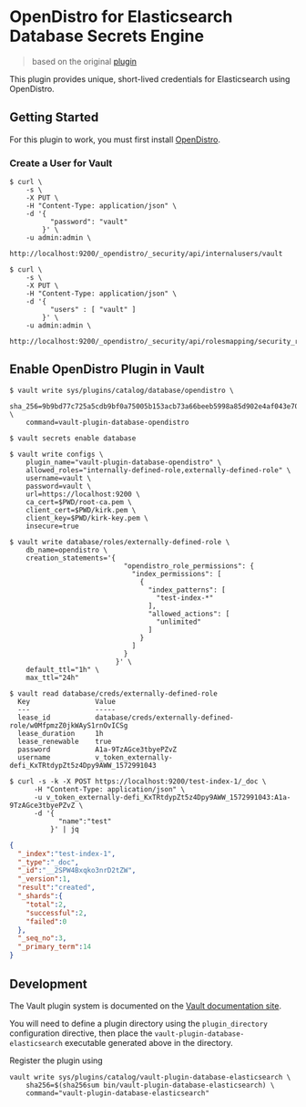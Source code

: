 # OpenDistro for Elasticsearch Database Secrets Engine
> based on the original [plugin](https://github.com/hashicorp/vault-plugin-database-elasticsearch)

This plugin provides unique, short-lived credentials for Elasticsearch using OpenDistro.

## Getting Started

For this plugin to work, you must first install [OpenDistro](https://opendistro.github.io/for-elasticsearch/).

### Create a User for Vault

```shell script
$ curl \
    -s \
    -X PUT \
    -H "Content-Type: application/json" \
    -d '{
          "password": "vault"
        }' \
    -u admin:admin \  
    http://localhost:9200/_opendistro/_security/api/internalusers/vault
```

```shell script
$ curl \
    -s \
    -X PUT \
    -H "Content-Type: application/json" \
    -d '{
          "users" : [ "vault" ]
        }' \
    -u admin:admin \
    http://localhost:9200/_opendistro/_security/api/rolesmapping/security_rest_api_access
```

## Enable OpenDistro Plugin in Vault

```shell script
$ vault write sys/plugins/catalog/database/opendistro \
    sha_256=9b9bd77c725a5cdb9bf0a75005b153acb73a66beeb5998a85d902e4af043e705 \
    command=vault-plugin-database-opendistro
```

```shell script
$ vault secrets enable database
```

```shell script
$ vault write configs \
    plugin_name="vault-plugin-database-opendistro" \
    allowed_roles="internally-defined-role,externally-defined-role" \
    username=vault \
    password=vault \
    url=https://localhost:9200 \
    ca_cert=$PWD/root-ca.pem \
    client_cert=$PWD/kirk.pem \
    client_key=$PWD/kirk-key.pem \
    insecure=true
```

```shell script
$ vault write database/roles/externally-defined-role \
    db_name=opendistro \
    creation_statements='{ 
                            "opendistro_role_permissions": { 
                              "index_permissions": [
                                { 
                                  "index_patterns": [
                                    "test-index-*"
                                  ], 
                                  "allowed_actions": [
                                    "unlimited"
                                  ] 
                                }
                              ]
                            }
                          }' \
    default_ttl="1h" \ 
    max_ttl="24h"
```

```shell script
$ vault read database/creds/externally-defined-role                                                                                                                                                                                                              
  Key                Value
  ---                -----
  lease_id           database/creds/externally-defined-role/w0MfpmzZ0jkWAyS1rnOvICSg
  lease_duration     1h
  lease_renewable    true
  password           A1a-9TzAGce3tbyePZvZ
  username           v_token_externally-defi_KxTRtdypZt5z4Dpy9AWW_1572991043
```

```shell script
$ curl -s -k -X POST https://localhost:9200/test-index-1/_doc \
      -H "Content-Type: application/json" \
      -u v_token_externally-defi_KxTRtdypZt5z4Dpy9AWW_1572991043:A1a-9TzAGce3tbyePZvZ \ 
      -d '{
            "name":"test"
          }' | jq
```

```json
{
  "_index":"test-index-1",
  "_type":"_doc",
  "_id":"__2SPW4Bxqko3nrD2tZW",
  "_version":1,
  "result":"created",
  "_shards":{
    "total":2,
    "successful":2,
    "failed":0
  },
  "_seq_no":3,
  "_primary_term":14
}
```

## Development

The Vault plugin system is documented on the [Vault documentation site](https://www.vaultproject.io/docs/internals/plugins.html).

You will need to define a plugin directory using the `plugin_directory` configuration directive, then place the `vault-plugin-database-elasticsearch` executable generated above in the directory.

Register the plugin using

``` shell script
vault write sys/plugins/catalog/vault-plugin-database-elasticsearch \
    sha256=$(sha256sum bin/vault-plugin-database-elasticsearch) \
    command="vault-plugin-database-elasticsearch"
```